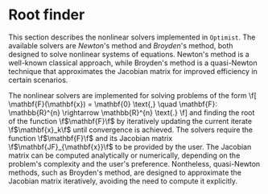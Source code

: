 # Root finder

This section describes the nonlinear solvers implemented in `Optimist`. The available solvers are *Newton*'s method and *Broyden*'s method, both designed to solve nonlinear systems of equations. Newton's method is a well-known classical approach, while Broyden's method is a quasi-Newton technique that approximates the Jacobian matrix for improved efficiency in certain scenarios.

The nonlinear solvers are implemented for solving problems of the form
\f[
  \mathbf{F}(\mathbf{x}) = \mathbf{0} \text{,} \quad \mathbf{F}: \mathbb{R}^{n} \rightarrow \mathbb{R}^{n} \text{.}
\f]
and finding the root of the function \f$\mathbf{F}\f$ by iteratively updating the current iterate \f$\mathbf{x}_k\f$ until convergence is achieved. The solvers require the function \f$\mathbf{F}\f$ and its Jacobian matrix \f$\mathbf{JF}_{\mathbf{x}}\f$ to be provided by the user. The Jacobian matrix can be computed analytically or numerically, depending on the problem's complexity and the user's preference. Nontheless, quasi-Newton methods, such as Broyden's method, are designed to approximate the Jacobian matrix iteratively, avoiding the need to compute it explicitly.
